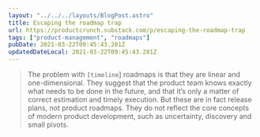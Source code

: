```yaml
---
layout: "../../../layouts/BlogPost.astro"
title: Escaping the roadmap trap
url: https://productcrunch.substack.com/p/escaping-the-roadmap-trap
tags: ["product-management", "roadmaps"]
pubDate: 2021-03-22T09:45:43.281Z
updatedDateLocal: 2021-03-22T09:45:43.281Z
---
```


> The problem with `[timeline`] roadmaps is that they are linear and one-dimensional. They suggest that the product team knows exactly what needs to be done in the future, and that it’s only a matter of correct estimation and timely execution. But these are in fact release plans, not product roadmaps. They do not reflect the core concepts of modern product development, such as uncertainty, discovery and small pivots.
